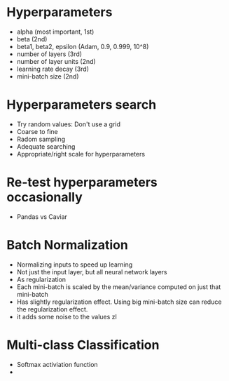 # Hyperparameters

- alpha (most important, 1st)
- beta (2nd)
- beta1, beta2, epsilon (Adam, 0.9, 0.999, 10^8)
- number of layers (3rd)
- number of layer units (2nd)
- learning rate decay (3rd)
- mini-batch size (2nd)


# Hyperparameters search

- Try random values: Don't use a grid
- Coarse to fine
- Radom sampling
- Adequate searching
- Appropriate/right scale for hyperparameters

#  Re-test hyperparameters occasionally
- Pandas vs Caviar

# Batch Normalization
- Normalizing inputs to speed up learning
- Not just the input layer, but all neural network layers
- As regularization
- Each mini-batch is scaled by the mean/variance computed on just that mini-batch
- Has slightly regularization effect. Using big mini-batch size can reduce the regularization effect.
- it adds some noise to the values zl

# Multi-class Classification

- Softmax activiation function
- 

